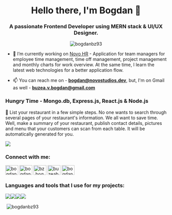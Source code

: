 <h1 align="center">Hello there, I'm Bogdan 👋</h1>
<h3 align="center">A passionate Frontend Developer using MERN stack & UI/UX Designer.</h3>

<p align="center"> <img src="https://komarev.com/ghpvc/?username=bogdanbz93&label=Profile%20views&color=0e75b6&style=flat" alt="bogdanbz93" /> </p>

- 🔭 I’m currently working on [Novo HR](www.novostudios.dev) - Application for team managers for employee time management, time off management, project management and monthly charts for work overview. At the same time, I learn the latest web technologies for a better application flow.

- 📫 You can reach me on - **bogdan@novostudios.dev**, but, I'm on Gmail as well - **buzea.v.bogdan@gmail.com**

<h3 align="left">Hungry Time - Mongo.db, Express.js, React.js & Node.js</h3>
<p>🍔 List your restaurant in a few simple steps. No one wants to search through several pages of your restaurant's information. We all want to save time. Well, make a summary of your restaurant, publish contact details, pictures and menu that your customers can scan from each table. It will be automatically generated for you.
</p>
<a href="https://github.com/bogdanbz93/Hungry-Time" target="blank"><img src="https://user-images.githubusercontent.com/60348906/193573777-c3c7be40-ac7b-4d35-837e-6f306ed47769.png" /></a>

<h3 align="left">Connect with me:</h3>
<p align="left">
<a href="https://twitter.com/bogdanbz93" target="blank"><img align="center" src="https://raw.githubusercontent.com/rahuldkjain/github-profile-readme-generator/master/src/images/icons/Social/twitter.svg" alt="bogdanbz93" height="30" width="40" /></a>
<a href="https://linkedin.com/in/bogdan-buzea-51233915a" target="blank"><img align="center" src="https://raw.githubusercontent.com/rahuldkjain/github-profile-readme-generator/master/src/images/icons/Social/linked-in-alt.svg" alt="bogdan-buzea-51233915a" height="30" width="40" /></a>
<a href="https://fb.com/bz.bogdan" target="blank"><img align="center" src="https://raw.githubusercontent.com/rahuldkjain/github-profile-readme-generator/master/src/images/icons/Social/facebook.svg" alt="bz.bogdan" height="30" width="40" /></a>
<a href="https://instagram.com/buzeabogdan99" target="blank"><img align="center" src="https://raw.githubusercontent.com/rahuldkjain/github-profile-readme-generator/master/src/images/icons/Social/instagram.svg" alt="buzeabogdan99" height="30" width="40" /></a>
<a href="https://www.behance.net/bogdanbuzea" target="blank"><img align="center" src="https://raw.githubusercontent.com/rahuldkjain/github-profile-readme-generator/master/src/images/icons/Social/behance.svg" alt="bogdanbuzea" height="30" width="40" /></a>
</p>

<h3 align="left">Languages and tools that I use for my projects:</h3>
<p align="left">
<img src="https://img.shields.io/badge/MongoDB-%234ea94b.svg?style=for-the-badge&logo=mongodb&logoColor=white"><img src="https://img.shields.io/badge/express.js-%23404d59.svg?style=for-the-badge&logo=express&logoColor=%2361DAFB"><img src="https://img.shields.io/badge/react-%2320232a.svg?style=for-the-badge&logo=react&logoColor=%2361DAFB"><img src="https://img.shields.io/badge/node.js-6DA55F?style=for-the-badge&logo=node.js&logoColor=white">
</p>

<p>&nbsp;<img align="center" src="https://github-readme-stats.vercel.app/api?username=bogdanbz93&show_icons=true&locale=en" alt="bogdanbz93" /></p>
